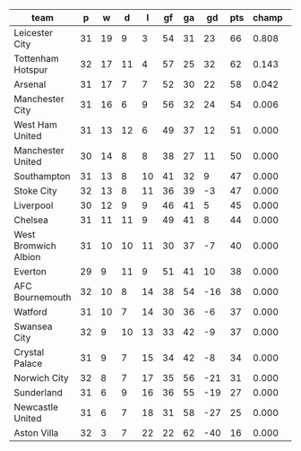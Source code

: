 |         team         | p  | w  | d  | l  | gf | ga | gd  | pts | champ |  1-4  |  5-7  |  rlg  |
|----------------------|----|----|----|----|----|----|-----|-----|-------|-------|-------|-------|
| Leicester City       | 31 | 19 |  9 |  3 | 54 | 31 |  23 |  66 | 0.808 | 1.000 | 0.000 | 0.000|
| Tottenham Hotspur    | 32 | 17 | 11 |  4 | 57 | 25 |  32 |  62 | 0.143 | 0.989 | 0.011 | 0.000|
| Arsenal              | 31 | 17 |  7 |  7 | 52 | 30 |  22 |  58 | 0.042 | 0.918 | 0.082 | 0.000|
| Manchester City      | 31 | 16 |  6 |  9 | 56 | 32 |  24 |  54 | 0.006 | 0.736 | 0.260 | 0.000|
| West Ham United      | 31 | 13 | 12 |  6 | 49 | 37 |  12 |  51 | 0.000 | 0.183 | 0.749 | 0.000|
| Manchester United    | 30 | 14 |  8 |  8 | 38 | 27 |  11 |  50 | 0.000 | 0.159 | 0.745 | 0.000|
| Southampton          | 31 | 13 |  8 | 10 | 41 | 32 |   9 |  47 | 0.000 | 0.009 | 0.399 | 0.000|
| Stoke City           | 32 | 13 |  8 | 11 | 36 | 39 |  -3 |  47 | 0.000 | 0.001 | 0.145 | 0.000|
| Liverpool            | 30 | 12 |  9 |  9 | 46 | 41 |   5 |  45 | 0.000 | 0.004 | 0.349 | 0.000|
| Chelsea              | 31 | 11 | 11 |  9 | 49 | 41 |   8 |  44 | 0.000 | 0.002 | 0.211 | 0.000|
| West Bromwich Albion | 31 | 10 | 10 | 11 | 30 | 37 |  -7 |  40 | 0.000 | 0.000 | 0.004 | 0.000|
| Everton              | 29 |  9 | 11 |  9 | 51 | 41 |  10 |  38 | 0.000 | 0.000 | 0.044 | 0.000|
| AFC Bournemouth      | 32 | 10 |  8 | 14 | 38 | 54 | -16 |  38 | 0.000 | 0.000 | 0.000 | 0.003|
| Watford              | 31 | 10 |  7 | 14 | 30 | 36 |  -6 |  37 | 0.000 | 0.000 | 0.001 | 0.006|
| Swansea City         | 32 |  9 | 10 | 13 | 33 | 42 |  -9 |  37 | 0.000 | 0.000 | 0.000 | 0.011|
| Crystal Palace       | 31 |  9 |  7 | 15 | 34 | 42 |  -8 |  34 | 0.000 | 0.000 | 0.000 | 0.038|
| Norwich City         | 32 |  8 |  7 | 17 | 35 | 56 | -21 |  31 | 0.000 | 0.000 | 0.000 | 0.367|
| Sunderland           | 31 |  6 |  9 | 16 | 36 | 55 | -19 |  27 | 0.000 | 0.000 | 0.000 | 0.660|
| Newcastle United     | 31 |  6 |  7 | 18 | 31 | 58 | -27 |  25 | 0.000 | 0.000 | 0.000 | 0.914|
| Aston Villa          | 32 |  3 |  7 | 22 | 22 | 62 | -40 |  16 | 0.000 | 0.000 | 0.000 | 1.000|

